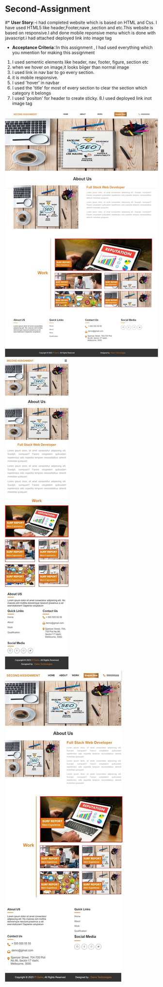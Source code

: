 # Second-Assignment


#* **User Story**:-i had completed website which is based on HTML and Css. I have used HTML5 like header,Footer,nave ,section and etc.This website is based on responsive.I ahd done mobile reponsive menu which is done with javascript.i had attached deployed link into image tag



* **Acceptance Criteria**::In this assignment , I had used everything which you nmention for making this assignment
1. I used sementic elements like header, nav, footer, figure, section etc
2. when we hover on image,it looks biiger than normal image 
3. I used link in nav bar to go every section.
4. it is mobile responsive.
5. I used 'hover' in navbar
6. I used the 'title' for most of every section to clear the section which category it belongs
7. I used 'positon' for header to create sticky.
8.I used deployed link inot image tag


  ![This is fuul width screenshot](./screenshot/full-width.jpg)
   ![This is screenshot](./screenshot/mobile.jpg)
    ![This is screenshot](./screenshot/tablet.jpg)
